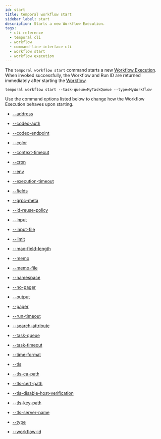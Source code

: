 ```yaml
---
id: start
title: temporal workflow start
sidebar_label: start
description: Starts a new Workflow Execution.
tags:
  - cli reference
  - temporal cli
  - workflow
  - command-line-interface-cli
  - workflow start
  - workflow execution
---
```


The `temporal workflow start` command starts a new [Workflow Execution](/concepts/what-is-a-workflow-execution).
When invoked successfully, the Workflow and Run ID are returned immediately after starting the [Workflow](/concepts/what-is-a-workflow).

`temporal workflow start --task-queue=MyTaskQueue --type=MyWorkflow`

Use the command options listed below to change how the Workflow Execution behaves upon starting.

- [--address](/cli/cmd-options/address)

- [--codec-auth](/cli/cmd-options/codec-auth)

- [--codec-endpoint](/cli/cmd-options/codec-endpoint)

- [--color](/cli/cmd-options/color)

- [--context-timeout](/cli/cmd-options/context-timeout)

- [--cron](/cli/cmd-options/cron)

- [--env](/cli/cmd-options/env)

- [--execution-timeout](/cli/cmd-options/execution-timeout)

- [--fields](/cli/cmd-options/fields)

- [--grpc-meta](/cli/cmd-options/grpc-meta)

- [--id-reuse-policy](/cli/cmd-options/id-reuse-policy)

- [--input](/cli/cmd-options/input)

- [--input-file](/cli/cmd-options/input-file)

- [--limit](/cli/cmd-options/limit)

- [--max-field-length](/cli/cmd-options/max-field-length)

- [--memo](/cli/cmd-options/memo)

- [--memo-file](/cli/cmd-options/memo-file)

- [--namespace](/cli/cmd-options/namespace)

- [--no-pager](/cli/cmd-options/no-pager)

- [--output](/cli/cmd-options/output)

- [--pager](/cli/cmd-options/pager)

- [--run-timeout](/cli/cmd-options/run-timeout)

- [--search-attribute](/cli/cmd-options/search-attribute)

- [--task-queue](/cli/cmd-options/task-queue)

- [--task-timeout](/cli/cmd-options/task-timeout)

- [--time-format](/cli/cmd-options/time-format)

- [--tls](/cli/cmd-options/tls)

- [--tls-ca-path](/cli/cmd-options/tls-ca-path)

- [--tls-cert-path](/cli/cmd-options/tls-cert-path)

- [--tls-disable-host-verification](/cli/cmd-options/tls-disable-host-verification)

- [--tls-key-path](/cli/cmd-options/tls-key-path)

- [--tls-server-name](/cli/cmd-options/tls-server-name)

- [--type](/cli/cmd-options/type)

- [--workflow-id](/cli/cmd-options/workflow-id)
